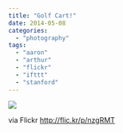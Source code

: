 ```yaml
---
title: "Golf Cart!"
date: 2014-05-08
categories: 
  - "photography"
tags: 
  - "aaron"
  - "arthur"
  - "flickr"
  - "ifttt"
  - "stanford"
---
```


![](http://farm6.staticflickr.com/5483/14160030673_537b932609_b.jpg)  

  
  
via Flickr http://flic.kr/p/nzgRMT
